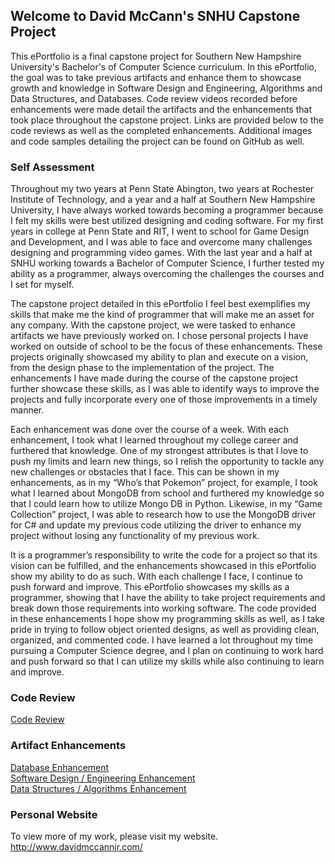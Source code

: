 ## Welcome to David McCann's SNHU Capstone Project 

This ePortfolio is a final capstone project for Southern New Hampshire University's Bachelor's of Computer Science curriculum. In this ePortfolio, the goal was to take previous artifacts and enhance them to showcase growth and knowledge in Software Design and Engineering, Algorithms and Data Structures, and Databases. Code review videos recorded before enhancements were made detail the artifacts and the enhancements that took place throughout the capstone project. Links are provided below to the code reviews as well as the completed enhancements. Additional images and code samples detailing the project can be found on GitHub as well.

### Self Assessment

Throughout my two years at Penn State Abington, two years at Rochester Institute of Technology, and a year and a half at Southern New Hampshire University, I have always worked towards becoming a programmer because I felt my skills were best utilized designing and coding software. For my first years in college at Penn State and RIT, I went to school for Game Design and Development, and I was able to face and overcome many challenges designing and programming video games. With the last year and a half at SNHU working towards a Bachelor of Computer Science, I further tested my ability as a programmer, always overcoming the challenges the courses and I set for myself. 

The capstone project detailed in this ePortfolio I feel best exemplifies my skills that make me the kind of programmer that will make me an asset for any company. With the capstone project, we were tasked to enhance artifacts we have previously worked on. I chose personal projects I have worked on outside of school to be the focus of these enhancements. These projects originally showcased my ability to plan and execute on a vision, from the design phase to the implementation of the project. The enhancements I have made during the course of the capstone project further showcase these skills, as I was able to identify ways to improve the projects and fully incorporate every one of those improvements in a timely manner. 

Each enhancement was done over the course of a week. With each enhancement, I took what I learned throughout my college career and furthered that knowledge. One of my strongest attributes is that I love to push my limits and learn new things, so I relish the opportunity to tackle any new challenges or obstacles that I face. This can be shown in my enhancements, as in my “Who’s that Pokemon” project, for example, I took what I learned about MongoDB from school and furthered my knowledge so that I could learn how to utilize Mongo DB in Python. Likewise, in my “Game Collection” project, I was able to research how to use the MongoDB driver for C# and update my previous code utilizing the driver to enhance my project without losing any functionality of my previous work. 

It is a programmer’s responsibility to write the code for a project so that its vision can be fulfilled, and the enhancements showcased in this ePortfolio show my ability to do as such. With each challenge I face, I continue to push forward and improve. This ePortfolio showcases my skills as a programmer, showing that I have the ability to take project requirements and break down those requirements into working software. The code provided in these enhancements I hope show my programming skills as well, as I take pride in trying to follow object oriented designs, as well as providing clean, organized, and commented code. I have learned a lot throughout my time pursuing a Computer Science degree, and I plan on continuing to work hard and push forward so that I can utilize my skills while also continuing to learn and improve.  


### Code Review

[Code Review](https://davidmccannjr.github.io/ePortfolio/codeReview)

### Artifact Enhancements

[Database Enhancement](https://davidmccannjr.github.io/ePortfolio/database)<br/>
[Software Design / Engineering Enhancement](https://davidmccannjr.github.io/ePortfolio/softwareDesign)<br/>
[Data Structures / Algorithms Enhancement](https://davidmccannjr.github.io/ePortfolio/dataStructures)

### Personal Website
To view more of my work, please visit my website.
http://www.davidmccannjr.com/
